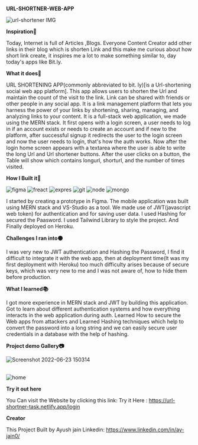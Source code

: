 

**URL-SHORTNER-WEB-APP**

 ![url-shortener IMG](https://user-images.githubusercontent.com/75212453/175284964-52e18673-28c4-408d-86a7-eb9bccc78e6c.png)
                                                                                                                                           
**Inspiration🌠**

Today, Internet is full of Articles ,Blogs. Everyone Content Creator add other links in their blog which is shorten Link and this make me curious about how short link create, it inspires me a lot to make something similar to, day today's apps like Bit.ly.
                               
**What it does🚀**

URL SHORTENING APP(commonly abbreviated to bit. ly)[is a Url-shortening social web app platform]. This app allows users to shorten the Url and maintain the count of the visit to the link. Link can be shared with friends or other people in any social app. It is a link management platform that lets you harness the power of your links by shortening, sharing, managing, and analyzing links to your content. It is a full-stack web application, we made using the MERN stack. It first opens with a login screen, a user needs to log in if an account exists or needs to create an account and if new to the platform, after successful signup it redirects the user to the login screen and now the user needs to login, that's how the auth works. Now after the login home screen appears with a textarea where the user is able to write the long Url and Url shortener buttons. After the user clicks on a button, the Table will show which contains longurl, shorturl, and the number of times visited.
                                                                                                                                
**How I Built it🔨**


![figma](https://user-images.githubusercontent.com/75212453/175286307-42475554-a40f-4997-b664-7f982a2241fa.svg) ![freact](https://user-images.githubusercontent.com/75212453/175286359-ee001182-87d8-4dd7-987a-88bc6915c7aa.svg)
![expres](https://user-images.githubusercontent.com/75212453/175286386-3616a7c7-b74e-4979-90fb-9e2ca2c69685.svg)
![git](https://user-images.githubusercontent.com/75212453/175286410-0cca0f01-f933-427b-a045-cd0f61f2c400.svg)
![node](https://user-images.githubusercontent.com/75212453/175286423-f100c98e-ee4e-4221-88bb-81126288eecc.svg)
![mongo](https://user-images.githubusercontent.com/75212453/175286433-c14f28fa-1120-4bdb-94cd-a5d7e305bde9.svg)



I started by creating a prototype in Figma. The mobile application was built using MERN stack and VS-Studio as a tool. We made use of JWT(javascript web token) for authentication and for saving user data. I used Hashing  for secured the Paasword. I used Tailwind Library to style the project. And Finally deployed on Heroku.


**Challenges I ran into🟠**

I was very new to JWT authentication and Hashing  the Password, I find it difficult to integrate it with the web app, then at deployment time(It was my first deployment with Heroku) too much difficulty arises because of secure keys, which was very new to me and I was not aware of, how to hide them before production.


**What I learned📚**


I got more experience in MERN stack and JWT by building this application. Got to learn about different authentication systems and how everything interacts in the web application during auth. Learned How to secure the Web apps from attackers and Learned Hashing techniques which help to convert the password into a long string and we can easily secure user credentials in a database with the help of hashing.


                                                                                                                                                                                                                  
**Project demo Gallery📷**

![Screenshot 2022-06-23 150314](https://user-images.githubusercontent.com/75212453/175285907-c8df64ff-607a-40ba-bf38-3da565765de9.png)

</br>![home](https://user-images.githubusercontent.com/75212453/175285772-5f454aca-8045-4073-a6fd-723d80bc9567.png)
 

 

**Try it out here**

You Can visit the Website by clicking this link: 
Try it Here :  https://url-shortner-task.netlify.app/login

**Creator**

This Project Built by
Ayush jain
Linkedin: https://www.linkedin.com/in/ay-jain0/ 
